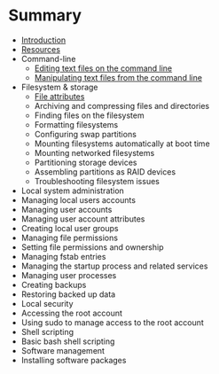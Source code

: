 # Summary

* [Introduction](README.md)
* [Resources](resources.md)
* Command-line
   * [Editing text files on the command line](editing_text_files_on_the_command_line.md)
   * [Manipulating text files from the command line](manipulating_text_files_from_the_command_line.md)
* Filesystem & storage
   * [File attributes](file_attributes.md)
   * Archiving and compressing files and directories
   * Finding files on the filesystem
   * Formatting filesystems
   * Configuring swap partitions
   * Mounting filesystems automatically at boot time
   * Mounting networked filesystems
   * Partitioning storage devices
   * Assembling partitions as RAID devices
   * Troubleshooting filesystem issues
* Local system administration
* Managing local users accounts
* Managing user accounts
* Managing user account attributes
* Creating local user groups
* Managing file permissions
* Setting file permissions and ownership
* Managing fstab entries
* Managing the startup process and related services
* Managing user processes
* Creating backups
* Restoring backed up data
* Local security
* Accessing the root account
* Using sudo to manage access to the root account
* Shell scripting
* Basic bash shell scripting
* Software management
* Installing software packages

